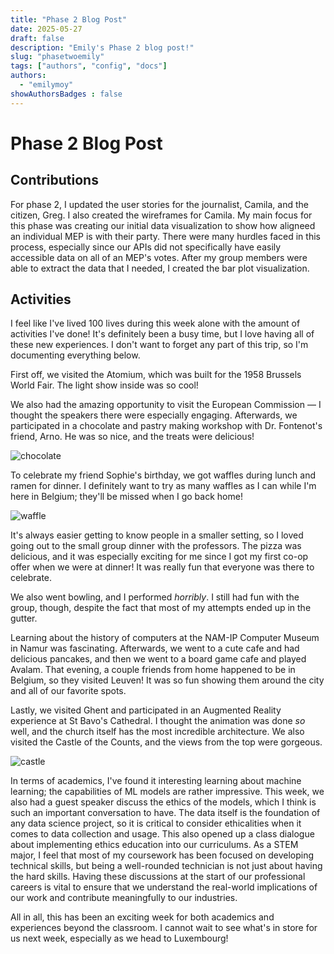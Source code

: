 ```yaml
---
title: "Phase 2 Blog Post"
date: 2025-05-27
draft: false
description: "Emily's Phase 2 blog post!"
slug: "phasetwoemily"  
tags: ["authors", "config", "docs"]
authors:
  - "emilymoy"
showAuthorsBadges : false
---
```


# Phase 2 Blog Post
## Contributions

For phase 2, I updated the user stories for the journalist, Camila, and the citizen, Greg. I also created the wireframes for Camila. My main focus for this phase was creating our initial data visualization to show how aligneed an individual MEP is with their party. There were many hurdles faced in this process, especially since our APIs did not specifically have easily accessible data on all of an MEP's votes. After my group members were able to extract the data that I needed, I created the bar plot visualization. 

## Activities

I feel like I've lived 100 lives during this week alone with the amount of activities I've done! It's definitely been a busy time, but I love having all of these new experiences. I don't want to forget any part of this trip, so I'm documenting everything below.

First off, we visited the Atomium, which was built for the 1958 Brussels World Fair. The light show inside was so cool!

We also had the amazing opportunity to visit the European Commission — I thought the speakers there were especially engaging. Afterwards, we participated in a chocolate and pastry making workshop with Dr. Fontenot's friend, Arno. He was so nice, and the treats were delicious!

![chocolate](emilyphase2_chocolate.jpeg)

To celebrate my friend Sophie's birthday, we got waffles during lunch and ramen for dinner. I definitely want to try as many waffles as I can while I'm here in Belgium; they'll be missed when I go back home!

![waffle](emilyphase2_waffle.jpeg)

It's always easier getting to know people in a smaller setting, so I loved going out to the small group dinner with the professors. The pizza was delicious, and it was especially exciting for me since I got my first co-op offer when we were at dinner! It was really fun that everyone was there to celebrate.

We also went bowling, and I performed *horribly*. I still had fun with the group, though, despite the fact that most of my attempts ended up in the gutter.

Learning about the history of computers at the NAM-IP Computer Museum in Namur was fascinating. Afterwards, we went to a cute cafe and had delicious pancakes, and then we went to a board game cafe and played Avalam. That evening, a couple friends from home happened to be in Belgium, so they visited Leuven! It was so fun showing them around the city and all of our favorite spots.

Lastly, we visited Ghent and participated in an Augmented Reality experience at St Bavo's Cathedral. I thought the animation was done *so* well, and the church itself has the most incredible architecture. We also visited the Castle of the Counts, and the views from the top were gorgeous.

![castle](emilyphase2_ghent.jpeg)

In terms of academics, I've found it interesting learning about machine learning; the capabilities of ML models are rather impressive. This week, we also had a guest speaker discuss the ethics of the models, which I think is such an important conversation to have. The data itself is the foundation of any data science project, so it is critical to consider ethicalities when it comes to data collection and usage. This also opened up a class dialogue about implementing ethics education into our curriculums. As a STEM major, I feel that most of my coursework has been focused on developing technical skills, but being a well-rounded technician is not just about having the hard skills. Having these discussions at the start of our professional careers is vital to ensure that we understand the real-world implications of our work and contribute meaningfully to our industries. 

All in all, this has been an exciting week for both academics and experiences beyond the classroom. I cannot wait to see what's in store for us next week, especially as we head to Luxembourg!